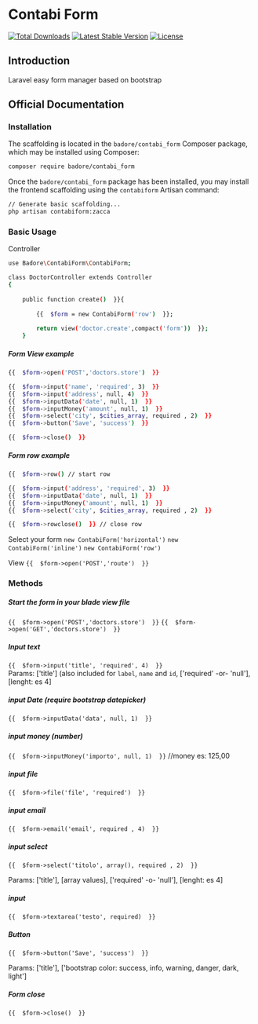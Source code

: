 # Contabi Form

<a href="https://packagist.org/packages/badore/contabi_form"><img src="https://img.shields.io/packagist/dt/badore/contabi_form" alt="Total Downloads"></a>
<a href="https://packagist.org/packages/badore/contabi_form"><img src="https://img.shields.io/packagist/v/badore/contabi_form" alt="Latest Stable Version"></a>
<a href="https://packagist.org/packages/badore/contabi_form"><img src="https://img.shields.io/packagist/l/badore/contabi_form" alt="License"></a>

## Introduction
Laravel easy form manager based on bootstrap

## Official Documentation


### Installation

The scaffolding  is located in the `badore/contabi_form` Composer package, which may be installed using Composer:

```bash
composer require badore/contabi_form
```

Once the `badore/contabi_form` package has been installed, you may install the frontend scaffolding using the `contabiform` Artisan command:

```bash
// Generate basic scaffolding...
php artisan contabiform:zacca

```

### Basic Usage
Controller
```bash
use Badore\ContabiForm\ContabiForm;

class DoctorController extends Controller
{
   	
	public function create()  }}{
		
		{{  $form = new ContabiForm('row')  }};
		
		return view('doctor.create',compact('form'))  }};
	}
```

##### Form View example

```bash
{{  $form->open('POST','doctors.store')  }}

{{  $form->input('name', 'required', 3)  }} 
{{  $form->input('address', null, 4)  }} 
{{  $form->inputData('date', null, 1)  }} 
{{  $form->inputMoney('amount', null, 1)  }} 
{{  $form->select('city', $cities_array, required , 2)  }} 
{{  $form->button('Save', 'success')  }}

{{  $form->close()  }} 
```


##### Form row example

```bash
{{  $form->row() // start row

{{  $form->input('address', 'required', 3)  }} 
{{  $form->inputData('date', null, 1)  }} 
{{  $form->inputMoney('amount', null, 1)  }} 
{{  $form->select('city', $cities_array, required , 2)  }} 

{{  $form->rowclose()  }} // close row
```

Select your form `new ContabiForm('horizontal')` 
`new ContabiForm('inline')`
`new ContabiForm('row')`

View
`{{  $form->open('POST','route')  }}`

### Methods
##### Start the form in your blade view file
`{{  $form->open('POST','doctors.store')  }}`      `{{  $form->open('GET','doctors.store')  }}`    

##### Input text
`{{  $form->input('title', 'required', 4)  }}`      
Params: ['title'] (also included for `label`, `name` and `id`, ['required' -or- 'null'], [lenght: es 4]

##### input Date (require bootstrap datepicker)
`{{  $form->inputData('data', null, 1)  }}` 

##### input money (number)
`{{  $form->inputMoney('importo', null, 1)  }}` //money es: 125,00

##### input file
`{{  $form->file('file', 'required')  }}`

##### input email
`{{  $form->email('email', required , 4)  }}` 

##### input select
`{{  $form->select('titolo', array(), required , 2)  }}` 

Params: ['title'], [array values], ['required' -o- 'null'], [lenght: es 4]

##### input
`{{  $form->textarea('testo', required)  }}` 


#####  Button
`{{  $form->button('Save', 'success')  }}` 

Params: ['title'], ['bootstrap color: success, info, warning, danger, dark, light']

##### Form close
`{{  $form->close()  }}` 


